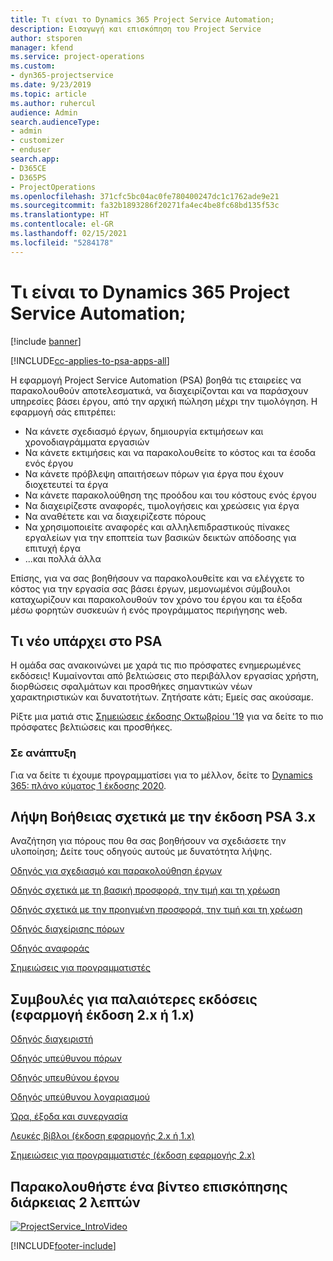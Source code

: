 ```yaml
---
title: Τι είναι το Dynamics 365 Project Service Automation;
description: Εισαγωγή και επισκόπηση του Project Service
author: stsporen
manager: kfend
ms.service: project-operations
ms.custom:
- dyn365-projectservice
ms.date: 9/23/2019
ms.topic: article
ms.author: ruhercul
audience: Admin
search.audienceType:
- admin
- customizer
- enduser
search.app:
- D365CE
- D365PS
- ProjectOperations
ms.openlocfilehash: 371cfc5bc04ac0fe780400247dc1c1762ade9e21
ms.sourcegitcommit: fa32b1893286f20271fa4ec4be8fc68bd135f53c
ms.translationtype: HT
ms.contentlocale: el-GR
ms.lasthandoff: 02/15/2021
ms.locfileid: "5284178"
---
```

# <a name="what-is-dynamics-365-project-service-automation"></a>Τι είναι το Dynamics 365 Project Service Automation;

[!include [banner](../includes/psa-now-project-operations.md)]

[!INCLUDE[cc-applies-to-psa-apps-all](../includes/cc-applies-to-psa-apps-all.md)]

Η εφαρμογή Project Service Automation (PSA) βοηθά τις εταιρείες να παρακολουθούν αποτελεσματικά, να διαχειρίζονται και να παράσχουν υπηρεσίες βάσει έργου, από την αρχική πώληση μέχρι την τιμολόγηση. Η εφαρμογή σάς επιτρέπει:

- Να κάνετε σχεδιασμό έργων, δημιουργία εκτιμήσεων και χρονοδιαγράμματα εργασιών
- Να κάνετε εκτιμήσεις και να παρακολουθείτε το κόστος και τα έσοδα ενός έργου
- Να κάνετε πρόβλεψη απαιτήσεων πόρων για έργα που έχουν διοχετευτεί τα έργα
- Να κάνετε παρακολούθηση της προόδου και του κόστους ενός έργου
- Να διαχειρίζεστε αναφορές, τιμολογήσεις και χρεώσεις για έργα
- Να αναθέτετε και να διαχειρίζεστε πόρους
- Να χρησιμοποιείτε αναφορές και αλληλεπιδραστικούς πίνακες εργαλείων για την εποπτεία των βασικών δεικτών απόδοσης για επιτυχή έργα
- ...και πολλά άλλα

Επίσης, για να σας βοηθήσουν να παρακολουθείτε και να ελέγχετε το κόστος για την εργασία σας βάσει έργων, μεμονωμένοι σύμβουλοι καταχωρίζουν και παρακολουθούν τον χρόνο του έργου και τα έξοδα μέσω φορητών συσκευών ή ενός προγράμματος περιήγησης web.

## <a name="whats-new-in-psa"></a>Τι νέο υπάρχει στο PSA
Η ομάδα σας ανακοινώνει με χαρά τις πιο πρόσφατες ενημερωμένες εκδόσεις! Κυμαίνονται από βελτιώσεις στο περιβάλλον εργασίας χρήστη, διορθώσεις σφαλμάτων και προσθήκες σημαντικών νέων χαρακτηριστικών και δυνατοτήτων. Ζητήσατε κάτι; Εμείς σας ακούσαμε.

Ρίξτε μια ματιά στις [Σημειώσεις έκδοσης Οκτωβρίου '19](https://docs.microsoft.com/dynamics365-release-plan/2019wave2/index) για να δείτε το πιο πρόσφατες βελτιώσεις και προσθήκες.

### <a name="in-development"></a>Σε ανάπτυξη
Για να δείτε τι έχουμε προγραμματίσει για το μέλλον, δείτε το [Dynamics 365: πλάνο κύματος 1 έκδοσης 2020](https://docs.microsoft.com/dynamics365-release-plan/2020wave1/index).

## <a name="get-help-with-psa-version-3x"></a>Λήψη Βοήθειας σχετικά με την έκδοση PSA 3.x
Αναζήτηση για πόρους που θα σας βοηθήσουν να σχεδιάσετε την υλοποίηση; Δείτε τους οδηγούς αυτούς με δυνατότητα λήψης.

 [Οδηγός για σχεδιασμό και παρακολούθηση έργων](../psa/implementation-guides/project-planning-tracking.md)

 [Οδηγός σχετικά με τη βασική προσφορά, την τιμή και τη χρέωση](../psa/implementation-guides/begin-quoting-pricing-billing.md)

 [Οδηγός σχετικά με την προηγμένη προσφορά, την τιμή και τη χρέωση](../psa/implementation-guides/adv-quoting-pricing-billing.md)

 [Οδηγός διαχείρισης πόρων](../psa/implementation-guides/resource-management-guide.md)

 [Οδηγός αναφοράς](../psa/implementation-guides/reporting-guide.md)

 [Σημειώσεις για προγραμματιστές](../psa/developer-guides/overview-dev-notes-v3.x.md)

## <a name="guidance-for-earlier-versions-app-version-2x-or-1x"></a>Συμβουλές για παλαιότερες εκδόσεις (εφαρμογή έκδοση 2.x ή 1.x)
 [Οδηγός διαχειριστή](../psa/admin-guide.md)

 [Οδηγός υπεύθυνου πόρων](../psa/resource-manager-guide.md)

 [Οδηγός υπευθύνου έργου](../psa/project-manager-guide.md)

 [Οδηγός υπεύθυνου λογαριασμού](../psa/account-manager-guide.md)

 [Ώρα, έξοδα και συνεργασία](../psa/time-expense-collaboration-guide.md)

 [Λευκές βίβλοι (έκδοση εφαρμογής 2.x ή 1.x)](../psa/white-papers.md)

 [Σημειώσεις για προγραμματιστές (έκδοση εφαρμογής 2.x)](../psa/developer-guides/add-custom-qoi-forms-v2.x.md)

 ## <a name="watch-a-2-minute-overview-video"></a>Παρακολουθήστε ένα βίντεο επισκόπησης διάρκειας 2 λεπτών
 <a name="heroArea"></a> [![ProjectService_IntroVideo](../psa/media/project-service-intro-video.png "ProjectService_IntroVideo")](https://go.microsoft.com/fwlink/p/?LinkId=799457)




[!INCLUDE[footer-include](../includes/footer-banner.md)]